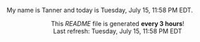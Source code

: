 My name is Tanner and today is Tuesday, July 15, 11:58 PM EDT.

<p align="center">This <i>README</i> file is generated <b>every 3 hours</b>!</br>Last refresh: Tuesday, July 15, 11:58 PM EDT<br /></p>
